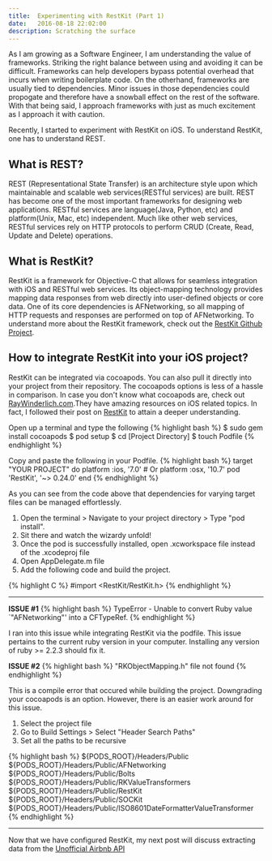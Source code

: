 ```yaml
---
title:  Experimenting with RestKit (Part 1)
date:   2016-08-18 22:02:00
description: Scratching the surface
---
```


As I am growing as a Software Engineer, I am understanding the value of frameworks. Striking the right balance between using and avoiding it can be difficult. Frameworks can help developers bypass potential overhead that incurs when writing boilerplate code. On the otherhand, frameworks are usually tied to dependencies. Minor issues in those dependencies could propogate and therefore have a snowball effect on the rest of the software. With that being said, I approach frameworks with just as much excitement as I approach it with caution.

Recently, I started to experiment with RestKit on iOS. To understand RestKit, one has to understand REST.  

## What is REST?
REST (Representational State Transfer) is an architecture style upon which maintainable and scalable web services(RESTful services) are built. REST has become one of the most important frameworks for designing web applications. RESTful services are language(Java, Python, etc) and platform(Unix, Mac, etc) independent. Much like other web services, RESTful services rely on HTTP protocols to perform CRUD (Create, Read, Update and Delete) operations.

## What is RestKit?
RestKit is a framework for Objective-C that allows for seamless integration with iOS and RESTful web services. Its object-mapping technology provides mapping data responses from web directly into user-defined objects or core data. One of its core dependencies is AFNetworking, so all mapping of HTTP requests and responses are performed on top of AFNetworking. To understand more about the RestKit framework, check out the [RestKit Github Project](https://github.com/RestKit/RestKit).

## How to integrate RestKit into your iOS project?
RestKit can be integrated via cocoapods. You can also pull it directly into your project from their repository. The cocoapods options is less of a hassle in comparison. In case you don't know what cocoapods are, check out [RayWinderlich.com](https://www.raywenderlich.com/97014).They have amazing resources on iOS related topics. In fact, I followed their post on [RestKit](https://www.raywenderlich.com/58682/introduction-restkit-tutorial) to attain a deeper understanding.

Open up a terminal and type the following
{% highlight bash %}
$ sudo gem install cocoapods
$ pod setup
$ cd [Project Directory]
$ touch Podfile
{% endhighlight %}

Copy and paste the following in your Podfile.
{% highlight bash %}
target "YOUR PROJECT" do
    platform :ios, '7.0'
    # Or platform :osx, '10.7'
    pod 'RestKit', '~> 0.24.0'
end
{% endhighlight %}

As you can see from the code above that dependencies for varying target files can be managed effortlessly.

1. Open the terminal > Navigate to your project directory > Type "pod install".
2. Sit there and watch the wizardy unfold! 
3. Once the pod is successfully installed, open .xcworkspace file instead of the .xcodeproj file
4. Open AppDelegate.m file
5. Add the following code and build the project.

{% highlight C %}
#import <RestKit/RestKit.h>
{% endhighlight %}

---
**ISSUE #1**
{% highlight bash %}
TypeError - Unable to convert Ruby value `"AFNetworking"' into a CFTypeRef.
{% endhighlight %}

I ran into this issue while integrating RestKit via the podfile. This issue pertains to the current ruby version in your computer. Installing any version of ruby >= 2.2.3 should fix it.

**ISSUE #2**
{% highlight bash %}
"RKObjectMapping.h" file not found
{% endhighlight %}

This is a compile error that occured while building the project. Downgrading your cocoapods is an option. However, there is an easier work around for this issue. 

1. Select the project file
2. Go to Build Settings > Select "Header Search Paths"
3. Set all the paths to be recursive 

{% highlight bash %}
${PODS_ROOT}/Headers/Public
${PODS_ROOT}/Headers/Public/AFNetworking
${PODS_ROOT}/Headers/Public/Bolts
${PODS_ROOT}/Headers/Public/RKValueTransformers
${PODS_ROOT}/Headers/Public/RestKit 
${PODS_ROOT}/Headers/Public/SOCKit
${PODS_ROOT}/Headers/Public/ISO8601DateFormatterValueTransformer
{% endhighlight %}

---
Now that we have configured RestKit, my next post will discuss extracting data from the 
[Unofficial Airbnb API](http://airbnbapi.org/) 

